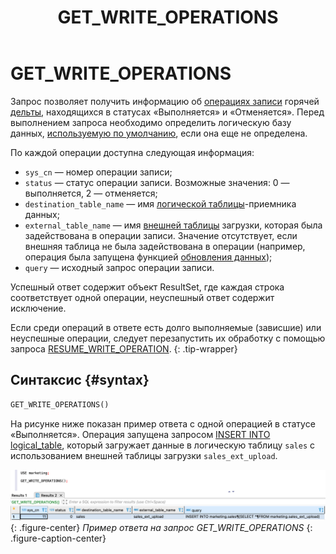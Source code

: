 ﻿---
layout: default
title: GET_WRITE_OPERATIONS
nav_order: 34
parent: Запросы SQL+
grand_parent: Справочная информация
has_children: false
has_toc: false
---

# GET_WRITE_OPERATIONS

Запрос позволяет получить информацию об 
[операциях записи](../../../overview/main_concepts/write_operation/write_operation.md) горячей 
[дельты](../../../overview/main_concepts/delta/delta.md), находящихся в статусах «Выполняется» и «Отменяется». 
Перед выполнением запроса необходимо определить логическую базу данных, 
[используемую по умолчанию](../../../working_with_system/other_features/default_db_set-up/default_db_set-up.md), 
если она еще не определена.

По каждой операции доступна следующая информация:
* `sys_cn` — номер операции записи;
* `status` — статус операции записи. Возможные значения: 0 — выполняется, 2 — отменяется;
* `destination_table_name` — имя 
  [логической таблицы](../../../overview/main_concepts/logical_table/logical_table.md)-приемника данных;
* `external_table_name` — имя [внешней таблицы](../../../overview/main_concepts/external_table/external_table.md) 
  загрузки, которая была задействована в операции записи. Значение отсутствует, если внешняя таблица не была 
  задействована в операции (например, операция была запущена функцией 
  [обновления данных](../../../working_with_system/data_update/data_update.md));
* `query` — исходный запрос операции записи.

Успешный ответ содержит объект ResultSet, где каждая строка соответствует одной операции, неуспешный ответ содержит 
исключение.

Если среди операций в ответе есть долго выполняемые (зависшие) или неуспешные операции, следует 
перезапустить их обработку с помощью запроса [RESUME_WRITE_OPERATION](../RESUME_WRITE_OPERATION/RESUME_WRITE_OPERATION.md).
{: .tip-wrapper}

## Синтаксис {#syntax}

```sql
GET_WRITE_OPERATIONS()
```

На рисунке ниже показан пример ответа с одной операцией в статусе «Выполняется». 
Операция запущена запросом [INSERT INTO logical_table](../INSERT_INTO_logical_table/INSERT_INTO_logical_table.md), который 
загружает данные в логическую таблицу `sales` с использованием внешней таблицы загрузки `sales_ext_upload`.

![](get_write_operations.png)
{: .figure-center}
*Пример ответа на запрос GET_WRITE_OPERATIONS*
{: .figure-caption-center}